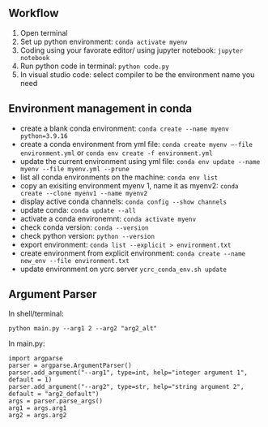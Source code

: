 ## Workflow
1. Open terminal
2. Set up python environment: `conda activate myenv`
3. Coding using your favorate editor/ using jupyter notebook: `jupyter notebook`
4. Run python code in terminal: `python code.py`
5. In visual studio code: select compiler to be the environment name you need

## Environment management in conda
- create a blank conda environment: `conda create --name myenv python=3.9.16`
- create a conda environment from yml file: `conda create myenv —-file environment.yml` or `conda env create -f environment.yml`
- update the current environment using yml file: `conda env update --name myenv --file myenv.yml --prune`
- list all conda environments on the machine: `conda env list`
- copy an exisiting environment myenv 1, name it as myenv2: `conda create --clone myenv1 --name myenv2`
- display active conda channels: `conda config --show channels`
- update conda: `conda update --all`
- activate a conda environemnt: `conda activate myenv`
- check conda version: `conda --version`
- check python version: `python --version`
- export environment: `conda list --explicit > environment.txt`
- create environment from explicit environment: `conda create --name new_env --file environment.txt`
- update environment on ycrc server `ycrc_conda_env.sh update`




## Argument Parser

In shell/terminal:
```
python main.py --arg1 2 --arg2 "arg2_alt"
```

In main.py:
```
import argparse
parser = argparse.ArgumentParser()
parser.add_argument("--arg1", type=int, help="integer argument 1", default = 1)
parser.add_argument("--arg2", type=str, help="string argument 2", default = "arg2_default")
args = parser.parse_args()
arg1 = args.arg1
arg2 = args.arg2
```
